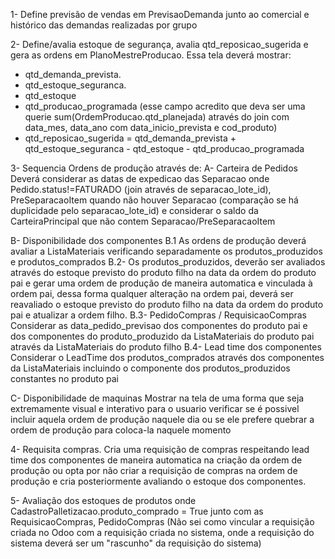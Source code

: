 1- Define previsão de vendas em PrevisaoDemanda junto ao comercial e histórico das demandas realizadas por grupo

2- Define/avalia estoque de segurança, avalia qtd_reposicao_sugerida e gera as ordens em PlanoMestreProducao.
Essa tela deverá mostrar:
- qtd_demanda_prevista.
- qtd_estoque_seguranca.
- qtd_estoque
- qtd_producao_programada (esse campo acredito que deva ser uma querie sum(OrdemProducao.qtd_planejada) através do join com data_mes, data_ano com data_inicio_prevista e cod_produto)
- qtd_reposicao_sugerida = qtd_demanda_prevista + qtd_estoque_seguranca - qtd_estoque - qtd_producao_programada


3- Sequencia Ordens de produção através de:
A- Carteira de Pedidos
Deverá considerar as datas de expedicao das Separacao onde Pedido.status!=FATURADO (join através de separacao_lote_id), PreSeparacaoItem quando não houver Separacao (comparação se há duplicidade pelo separacao_lote_id) e considerar o saldo da CarteiraPrincipal que não contem Separacao/PreSeparacaoItem

B- Disponibilidade dos componentes
B.1 As ordens de produção deverá avaliar a ListaMateriais verificando separadamente os produtos_produzidos e produtos_comprados
B.2- Os produtos_produzidos, deverão ser avaliados através do estoque previsto do produto filho na data da ordem do produto pai e gerar uma ordem de produção de maneira automatica e vinculada à ordem pai, dessa forma qualquer alteração na ordem pai, deverá ser reavaliado o estoque previsto do produto filho na data da ordem do produto pai e atualizar a ordem filho. 
B.3- PedidoCompras / RequisicaoCompras
Considerar as data_pedido_previsao dos componentes do produto pai e dos componentes do produto_produzido da ListaMateriais do produto pai através da ListaMateriais do produto filho
B.4- Lead time dos componentes
Considerar o LeadTime dos produtos_comprados através dos componentes da ListaMateriais incluindo o componente dos produtos_produzidos constantes no produto pai


C- Disponibilidade de maquinas
Mostrar na tela de uma forma que seja extremamente visual e interativo para o usuario verificar se é possivel incluir aquela ordem de produção naquele dia ou se ele prefere quebrar a ordem de produção para coloca-la naquele momento

4- Requisita compras.
Cria uma requisição de compras respeitando lead time dos componentes de maneira automatica na criação da ordem de produção ou opta por não criar a requisição de compras na ordem de produção e cria posteriormente avaliando o estoque dos componentes.

5- Avaliação dos estoques de produtos onde CadastroPalletizacao.produto_comprado = True junto com as RequisicaoCompras, PedidoCompras (Não sei como vincular a requisição criada no Odoo com a requisição criada no sistema, onde a requisição do sistema deverá ser um "rascunho" da requisição do sistema)
